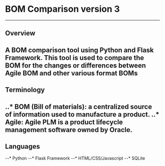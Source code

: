 # BOM Comparison version 3
---
## Overview

A BOM comparison tool using Python and Flask Framework. 
This tool is used to compare the BOM for the changes or differences between Agile BOM and other various format BOMs
---
## Terminology

..* BOM (Bill of materials): a centralized source of information used to manufacture a product.
..* Agile: Agile PLM is a product lifecycle management software owned by Oracle.
--
## Languages

--* Python
--* Flask Framework
--* HTML/CSS/Javascript
--* SQLite
